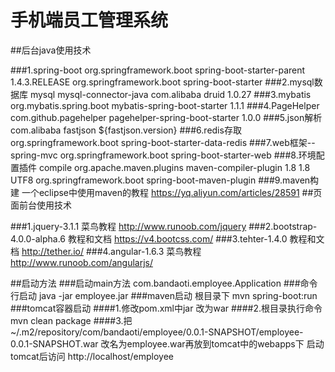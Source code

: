 # 手机端员工管理系统

##后台java使用技术

###1.spring-boot
	<parent>
		<groupId>org.springframework.boot</groupId>
		<artifactId>spring-boot-starter-parent</artifactId>
		<version>1.4.3.RELEASE</version>
	</parent>
	<dependency>
		<groupId>org.springframework.boot</groupId>
		<artifactId>spring-boot-starter</artifactId>
	</dependency>
###2.mysql数据库
	<dependency>
		<groupId>mysql</groupId>
		<artifactId>mysql-connector-java</artifactId>
	</dependency>
	<dependency>
		<groupId>com.alibaba</groupId>
		<artifactId>druid</artifactId>
		<version>1.0.27</version>
	</dependency>
###3.mybatis
	<dependency>
		<groupId>org.mybatis.spring.boot</groupId>
		<artifactId>mybatis-spring-boot-starter</artifactId>
		<version>1.1.1</version>
	</dependency>
###4.PageHelper
	<dependency>
		<groupId>com.github.pagehelper</groupId>
		<artifactId>pagehelper-spring-boot-starter</artifactId>
		<version>1.0.0</version>
	</dependency>
###5.json解析
	<dependency>
		<groupId>com.alibaba</groupId>
		<artifactId>fastjson</artifactId>
		<version>${fastjson.version}</version>
	</dependency>
###6.redis存取
	<dependency>
		<groupId>org.springframework.boot</groupId>
		<artifactId>spring-boot-starter-data-redis</artifactId>
	</dependency>
###7.web框架--spring-mvc
	<dependency>
		<groupId>org.springframework.boot</groupId>
		<artifactId>spring-boot-starter-web</artifactId>
	</dependency>
###8.环境配置插件
	<build>
		<defaultGoal>compile</defaultGoal>
		<plugins>
			<plugin>
				<groupId>org.apache.maven.plugins</groupId>
				<artifactId>maven-compiler-plugin</artifactId>
				<configuration>
					<source>1.8</source>
					<target>1.8</target>
					<encoding>UTF8</encoding>
				</configuration>
			</plugin>
			<plugin>
				<!-- 打包插件 -->
				<groupId>org.springframework.boot</groupId>
				<artifactId>spring-boot-maven-plugin</artifactId>
			</plugin>
		</plugins>
	</build>
###9.maven构建
	一个eclipse中使用maven的教程
	https://yq.aliyun.com/articles/28591
##页面前台使用技术

###1.jquery-3.1.1
	菜鸟教程
	http://www.runoob.com/jquery
###2.bootstrap-4.0.0-alpha.6
	教程和文档
	https://v4.bootcss.com/
###3.tehter-1.4.0
	教程和文档
	http://tether.io/
###4.angular-1.6.3
	菜鸟教程
	http://www.runoob.com/angularjs/

##启动方法
###启动main方法
	com.bandaoti.employee.Application
###命令行启动
	java -jar employee.jar
###maven启动
	根目录下
	mvn spring-boot:run
###tomcat容器启动
####1.修改pom.xml中<packaging>jar</packaging> 改为<packaging>war</packaging>
####2.根目录执行命令mvn clean package
####3.把~/.m2/repository/com/bandaoti/employee/0.0.1-SNAPSHOT/employee-0.0.1-SNAPSHOT.war
	改名为employee.war再放到tomcat中的webapps下
	启动tomcat后访问
	http://localhost/employee
	